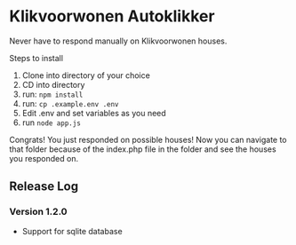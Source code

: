 # Klikvoorwonen Autoklikker
Never have to respond manually on Klikvoorwonen houses.

Steps to install
1. Clone into directory of your choice
2. CD into directory
3. run: `npm install`
4. run: `cp .example.env .env`
5. Edit .env and set variables as you need
6. run `node app.js`

Congrats! You just responded on possible houses!
Now you can navigate to that folder because of the index.php file in the folder and see the houses you responded on.

## Release Log
### Version 1.2.0 
- Support for sqlite database